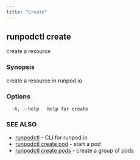 ```yaml
---
title: "Create"
---
```

## runpodctl create

create a resource

### Synopsis

create a resource in runpod.io

### Options

```
  -h, --help   help for create
```

### SEE ALSO

* [runpodctl](runpodctl.md)	 - CLI for runpod.io
* [runpodctl create pod](runpodctl_create_pod.md)	 - start a pod
* [runpodctl create pods](runpodctl_create_pods.md)	 - create a group of pods


